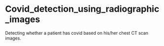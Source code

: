 # Covid_detection_using_radiographic_images
Detecting whether a patient has covid based on his/her chest CT scan images.
